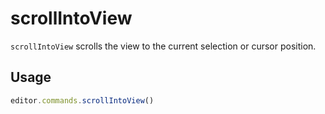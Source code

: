 # scrollIntoView
`scrollIntoView` scrolls the view to the current selection or cursor position.

## Usage
```js
editor.commands.scrollIntoView()
```
